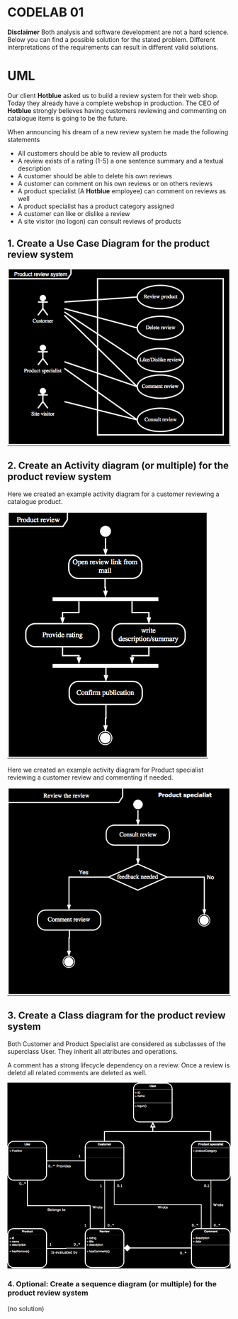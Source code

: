 # CODELAB 01

**Disclaimer**
Both analysis and software development are not a hard science. 
Below you can find a possible solution for the stated problem.
Different interpretations of the requirements can result in different valid solutions. 

# UML

Our client **Hotblue** asked us to build a review system for their web shop. Today they already have a complete webshop in production.
The CEO of **Hotblue** strongly believes having customers reviewing and commenting on catalogue items is going to be the future.

When announcing his dream of a new review system he made the following statements

- All customers should be able to review all products
- A review exists of a rating (1-5) a one sentence summary and a textual description
- A customer should be able to delete his own reviews
- A customer can comment on his own reviews or on others reviews
- A product specialist (A **Hotblue** employee) can comment on reviews as well
- A product specialist has a product category assigned
- A customer can like or dislike a review
- A site visitor (no logon) can consult reviews of products

## 1. Create a Use Case Diagram for the product review system

![Use Case Diagram](Use_case_diagram_review_system.png)

## 2. Create an  Activity diagram (or multiple) for the product review system

Here we created an example activity diagram for a customer reviewing a catalogue product.

![Activity Diagram product review](Activity_diagram_product_review_review_system.png)

Here we created an example activity diagram for Product specialist reviewing a customer review and commenting if needed.

![Activity Diagram review the review](Activity_diagram_review_review_system.png)

## 3. Create a Class diagram for the product review system

Both Customer and Product Specialist are considered as subclasses of the superclass User. They inherit all attributes and operations.

A comment has a strong lifecycle dependency on a review. Once a review is deletd all related comments are deleted as well.  
  
![Class Diagram](Class_diagram_review_system.png)

### 4. Optional: Create a sequence diagram (or multiple) for the product review system

(no solution)
